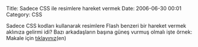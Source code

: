 Title: Sadece CSS ile resimlere hareket  vermek 
Date: 2006-06-30 00:01
Category: CSS

Sadece CSS kodları kullanarak resimlere Flash benzeri bir hareket vermek
aklınıza gelirmi idi? Bazı arkadaşların başına güneş vurmuş olmalı işte
örnek: Makale için [tıklayınız][](en)

  [tıklayınız]: http://www.webreference.com/programming/css_animation/index.html
